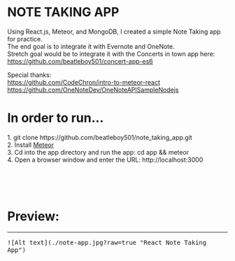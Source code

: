 <h1 style="text-align: center, font-weight: bold, font-family: 'Helvetica Neue Light'">
  NOTE TAKING APP
</h1>

Using React.js, Meteor, and MongoDB, I created a simple Note Taking app for practice. <br/>
The end goal is to integrate it with Evernote and OneNote. <br/>
Stretch goal would be to integrate it with the Concerts in town app here: https://github.com/beatleboy501/concert-app-es6 <br/>

Special thanks: <br/>
https://github.com/CodeChron/intro-to-meteor-react<br/>
https://github.com/OneNoteDev/OneNoteAPISampleNodejs

<h1 style="text-align: center, font-weight: bold, font-family: 'Helvetica Neue Light'">In order to run...</h1>
<p>
  1. git clone https://github.com/beatleboy501/note_taking_app.git<br/>
  2. Install <a href="https://www.meteor.com/install">Meteor</a><br/>
  3. Cd into the app directory and run the app: cd app && meteor<br/>
  4. Open a browser window and enter the URL: http://localhost:3000<br/>
</p>
<br>
<br>
<br>
<h1 style="text-align: center, font-weight: bold, font-family: 'Helvetica Neue Light'">Preview:</h1>
<hr>
<kbd>
![Alt text](./note-app.jpg?raw=true "React Note Taking App")
</kbd>
